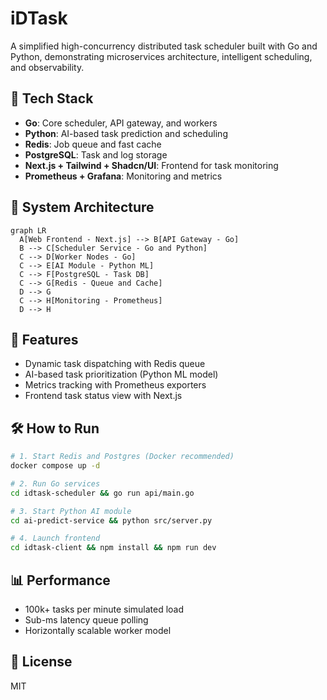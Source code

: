 # iDTask

A simplified high-concurrency distributed task scheduler built with Go and Python, demonstrating microservices architecture, intelligent scheduling, and observability. 

## 🔧 Tech Stack

* **Go**: Core scheduler, API gateway, and workers
* **Python**: AI-based task prediction and scheduling
* **Redis**: Job queue and fast cache
* **PostgreSQL**: Task and log storage
* **Next.js + Tailwind + Shadcn/UI**: Frontend for task monitoring
* **Prometheus + Grafana**: Monitoring and metrics

## 📐 System Architecture

```mermaid
graph LR
  A[Web Frontend - Next.js] --> B[API Gateway - Go]
  B --> C[Scheduler Service - Go and Python]
  C --> D[Worker Nodes - Go]
  C --> E[AI Module - Python ML]
  C --> F[PostgreSQL - Task DB]
  C --> G[Redis - Queue and Cache]
  D --> G
  C --> H[Monitoring - Prometheus]
  D --> H
```

## 🚀 Features

* Dynamic task dispatching with Redis queue
* AI-based task prioritization (Python ML model)
* Metrics tracking with Prometheus exporters
* Frontend task status view with Next.js

## 🛠️ How to Run

```bash
# 1. Start Redis and Postgres (Docker recommended)
docker compose up -d

# 2. Run Go services
cd idtask-scheduler && go run api/main.go

# 3. Start Python AI module
cd ai-predict-service && python src/server.py

# 4. Launch frontend
cd idtask-client && npm install && npm run dev
```

## 📊 Performance

* 100k+ tasks per minute simulated load
* Sub-ms latency queue polling
* Horizontally scalable worker model


## 📎 License

MIT
